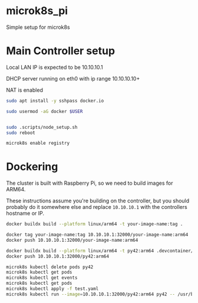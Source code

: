 # microk8s_pi
Simple setup for microk8s



# Main Controller setup

Local LAN IP is expected to be 10.10.10.1

DHCP server running on eth0 with ip range 10.10.10.10+

NAT is enabled


```bash
sudo apt install -y sshpass docker.io

sudo usermod -aG docker $USER


sudo .scripts/node_setup.sh
sudo reboot

microk8s enable registry
```


# Dockering

The cluster is built with Raspberry Pi, so we need to build images for ARM64.

These instructions assume you're building on the controller, but you should probably do it somewhere else and replace `10.10.10.1` with the controllers hostname or IP.


```bash
docker buildx build --platform linux/arm64 -t your-image-name:tag .

docker tag your-image-name:tag 10.10.10.1:32000/your-image-name:arm64
docker push 10.10.10.1:32000/your-image-name:arm64

docker buildx build --platform linux/arm64 -t py42:arm64 .devcontainer/
docker push 10.10.10.1:32000/py42:arm64
```


```bash
microk8s kubectl delete pods py42
microk8s kubectl get pods
microk8s kubectl get events
microk8s kubectl get pods
microk8s kubectl apply -f test.yaml
microk8s kubectl run --image=10.10.10.1:32000/py42:arm64 py42 -- /usr/bin/echo HELLO WORLD
```